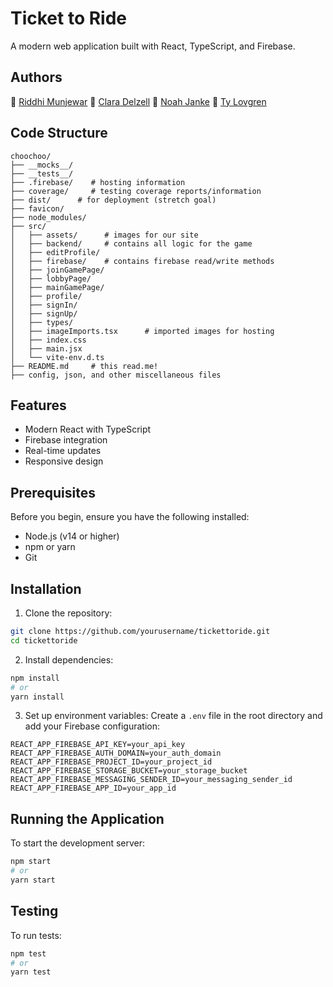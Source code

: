 # Ticket to Ride

A modern web application built with React, TypeScript, and Firebase.

## Authors

🚂 [Riddhi Munjewar](https://github.com/rmunjewar)
🚂 [Clara Delzell](https://github.com/cdelzell)
🚂 [Noah Janke](https://github.com/njanke42)
🚂 [Ty Lovgren](https://github.com/ShockWav3456)

## Code Structure

```
choochoo/
├── __mocks__/
├── __tests__/
├── .firebase/    # hosting information
├── coverage/     # testing coverage reports/information
├── dist/      # for deployment (stretch goal)
├── favicon/
├── node_modules/
├── src/
│   ├── assets/      # images for our site
│   ├── backend/     # contains all logic for the game
│   ├── editProfile/
│   ├── firebase/    # contains firebase read/write methods
│   ├── joinGamePage/
│   ├── lobbyPage/
│   ├── mainGamePage/
│   ├── profile/
│   ├── signIn/
│   ├── signUp/
│   ├── types/
│   ├── imageImports.tsx      # imported images for hosting
│   ├── index.css
│   ├── main.jsx
│   └── vite-env.d.ts
├── README.md     # this read.me!
├── config, json, and other miscellaneous files
```

## Features

- Modern React with TypeScript
- Firebase integration
- Real-time updates
- Responsive design

## Prerequisites

Before you begin, ensure you have the following installed:

- Node.js (v14 or higher)
- npm or yarn
- Git

## Installation

1. Clone the repository:

```bash
git clone https://github.com/yourusername/tickettoride.git
cd tickettoride
```

2. Install dependencies:

```bash
npm install
# or
yarn install
```

3. Set up environment variables:
   Create a `.env` file in the root directory and add your Firebase configuration:

```env
REACT_APP_FIREBASE_API_KEY=your_api_key
REACT_APP_FIREBASE_AUTH_DOMAIN=your_auth_domain
REACT_APP_FIREBASE_PROJECT_ID=your_project_id
REACT_APP_FIREBASE_STORAGE_BUCKET=your_storage_bucket
REACT_APP_FIREBASE_MESSAGING_SENDER_ID=your_messaging_sender_id
REACT_APP_FIREBASE_APP_ID=your_app_id
```

## Running the Application

To start the development server:

```bash
npm start
# or
yarn start
```

## Testing

To run tests:

```bash
npm test
# or
yarn test
```
